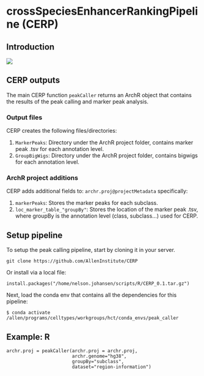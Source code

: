 # crossSpeciesEnhancerRankingPipeline (CERP)

## Introduction

![](https://github.com/AllenInstitute/peakCallingPipeline/blob/main/schematic.jpg)

## CERP outputs

The main CERP function `peakCaller` returns an ArchR object that contains the results of the peak calling and marker peak analysis.

### Output files

CERP creates the following files/directories:

1. `MarkerPeaks`: Directory under the ArchR project folder, contains marker peak .tsv for each annotation level.
2. `GroupBigWigs`: Directory under the ArchR project folder, contains bigwigs for each annotation level.

### ArchR project additions

CERP adds additional fields to: `archr.proj@projectMetadata` specifically:

1. `markerPeaks`: Stores the marker peaks for each subclass.
2. `loc_marker_table_"groupBy"`: Stores the location of the marker peak .tsv, where groupBy is the annotation level (class, subclass...) used for CERP.

## Setup pipeline

To setup the peak calling pipeline, start by cloning it in your server.

```
git clone https://github.com/AllenInstitute/CERP
```

Or install via a local file:
```
install.packages("/home/nelson.johansen/scripts/R/CERP_0.1.tar.gz")
```

Next, load the conda env that contains all the dependencies for this pipeline:
```
$ conda activate /allen/programs/celltypes/workgroups/hct/conda_envs/peak_caller
```

## Example: R
```
archr.proj = peakCaller(archr.proj = archr.proj, 
                        archr.genome="hg38", 
                        groupBy="subclass", 
                        dataset="region-information")
```
